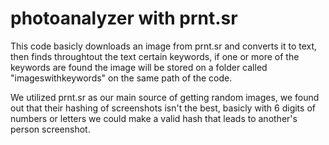 # photoanalyzer with prnt.sr

This code basicly downloads an image from prnt.sr and converts it to text, then finds throughtout the text certain keywords, if one or more of the keywords are found the image will be stored on a folder called "imageswithkeywords" on the same path of the code.

We utilized prnt.sr as our main source of getting random images, we found out that their hashing of screenshots isn't the best, basicly with 6 digits of numbers or letters we could make a valid hash that leads to another's person screenshot.
